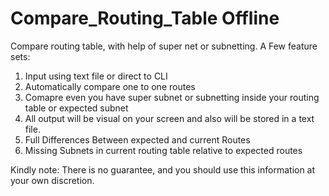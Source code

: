 # Compare_Routing_Table Offline
Compare routing table, with help of super net or subnetting. 
A Few feature sets:
1) Input using text file or direct to CLI
2) Automatically compare one to one routes
3) Comapre even you have super subnet or subnetting inside your routing table or expected subnet
4) All output will be visual on your screen and also will be stored in a text file.
5) Full Differences Between expected and current Routes
6) Missing Subnets in current routing table relative to expected routes

Kindly note: There is no guarantee, and you should use this information at your own discretion.
